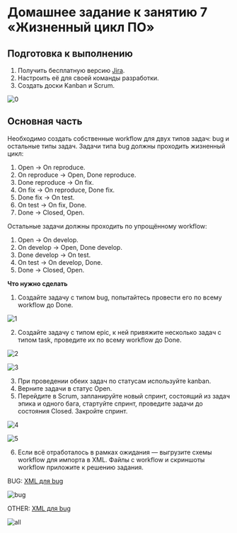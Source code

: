 # Домашнее задание к занятию 7 «Жизненный цикл ПО»

## Подготовка к выполнению

1. Получить бесплатную версию [Jira](https://www.atlassian.com/ru/software/jira/free).
2. Настроить её для своей команды разработки.
3. Создать доски Kanban и Scrum.

![0](https://github.com/malkops/nah/assets/44001733/33d3e3f4-d6f8-42a2-bffe-1437986dca54)

## Основная часть

Необходимо создать собственные workflow для двух типов задач: bug и остальные типы задач. Задачи типа bug должны проходить жизненный цикл:

1. Open -> On reproduce.
2. On reproduce -> Open, Done reproduce.
3. Done reproduce -> On fix.
4. On fix -> On reproduce, Done fix.
5. Done fix -> On test.
6. On test -> On fix, Done.
7. Done -> Closed, Open.

Остальные задачи должны проходить по упрощённому workflow:

1. Open -> On develop.
2. On develop -> Open, Done develop.
3. Done develop -> On test.
4. On test -> On develop, Done.
5. Done -> Closed, Open.

**Что нужно сделать**

1. Создайте задачу с типом bug, попытайтесь провести его по всему workflow до Done.

![1](https://github.com/malkops/nah/assets/44001733/ceb6b0e4-5ded-476c-a1e2-63fd9ce02000)

2. Создайте задачу с типом epic, к ней привяжите несколько задач с типом task, проведите их по всему workflow до Done.

![2](https://github.com/malkops/nah/assets/44001733/74563353-6d76-4d29-83f3-1d7f885a9b28)

![3](https://github.com/malkops/nah/assets/44001733/6d244ed3-3cac-4b03-acf8-8730230d4f20)

3. При проведении обеих задач по статусам используйте kanban.
4. Верните задачи в статус Open.
5. Перейдите в Scrum, запланируйте новый спринт, состоящий из задач эпика и одного бага, стартуйте спринт, проведите задачи до состояния Closed. Закройте спринт.

![4](https://github.com/malkops/nah/assets/44001733/161fcce8-fd4b-40f8-9811-b292b1f91c61)

![5](https://github.com/malkops/nah/assets/44001733/1c9b8b03-6b87-4209-8e9b-d5b5d718b2dd)

6. Если всё отработалось в рамках ожидания — выгрузите схемы workflow для импорта в XML. Файлы с workflow и скриншоты workflow приложите к решению задания.

BUG:
[XML для bug](tmp/intro/netology-bug.xml)

![bug](https://github.com/malkops/nah/assets/44001733/d8160725-623d-45d6-bbb0-07bebecd6a5d)

OTHER:
[XML для bug](tmp/intro/netology-other.xml)

![all](https://github.com/malkops/nah/assets/44001733/d214309f-98cc-401d-97d6-9ae91d19f999)

